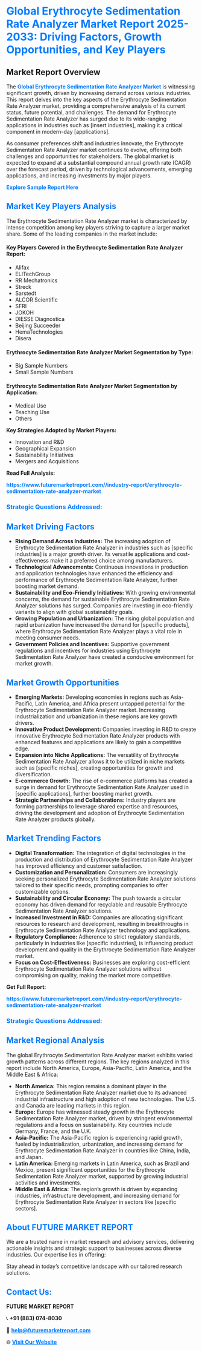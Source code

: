 <h1 style="color: #007BFF;">Global Erythrocyte Sedimentation Rate Analyzer Market Report 2025-2033: Driving Factors, Growth Opportunities, and Key Players</h1>

<section id="overview">
<h2>Market Report Overview</h2>
<p>The <a href="https://www.futuremarketreport.com//industry-report/erythrocyte-sedimentation-rate-analyzer-market" style="color: #007BFF; text-decoration: none;"><strong>Global Erythrocyte Sedimentation Rate Analyzer Market</strong></a> is witnessing significant growth, driven by increasing demand across various industries. This report delves into the key aspects of the Erythrocyte Sedimentation Rate Analyzer market, providing a comprehensive analysis of its current status, future potential, and challenges. The demand for Erythrocyte Sedimentation Rate Analyzer has surged due to its wide-ranging applications in industries such as [insert industries], making it a critical component in modern-day [applications].</p>
<p>As consumer preferences shift and industries innovate, the Erythrocyte Sedimentation Rate Analyzer market continues to evolve, offering both challenges and opportunities for stakeholders. The global market is expected to expand at a substantial compound annual growth rate (CAGR) over the forecast period, driven by technological advancements, emerging applications, and increasing investments by major players.</p>
</section>

<section id="overview">
<p><a href="https://www.futuremarketreport.com//request-sample/reportId=64516" style="color: #007BFF; text-decoration: none;"><strong>Explore Sample Report Here</strong></a></p>
</section>

<section id="key-players">
<h2 style="color: #007BFF;">Market Key Players Analysis</h2>
<p>The Erythrocyte Sedimentation Rate Analyzer market is characterized by intense competition among key players striving to capture a larger market share. Some of the leading companies in the market include:</p>
<h4>Key Players Covered in the Erythrocyte Sedimentation Rate Analyzer Report:</h4>
<ul><li>Alifax</li><li>ELITechGroup</li><li>RR Mechatronics</li><li>Streck</li><li>Sarstedt</li><li>ALCOR Scientific</li><li>SFRI</li><li>JOKOH</li><li>DIESSE Diagnostica</li><li>Beijing Succeeder</li><li>HemaTechnologies</li><li>Disera</li></ul>
<h4>Erythrocyte Sedimentation Rate Analyzer Market Segmentation by Type:</h4>
<ul><li>Big Sample Numbers</li><li>Small Sample Numbers</li></ul>

<h4>Erythrocyte Sedimentation Rate Analyzer Market Segmentation by Application:</h4>
<ul><li>Medical Use</li><li>Teaching Use</li><li>Others</li></ul>
<p><strong>Key Strategies Adopted by Market Players:</strong></p>
<ul>
<li>Innovation and R&D</li>
<li>Geographical Expansion</li>
<li>Sustainability Initiatives</li>
<li>Mergers and Acquisitions</li>
</ul>
</section>

<section>
<p><strong>Read Full Analysis: </strong></p><a href="https://www.futuremarketreport.com//industry-report/erythrocyte-sedimentation-rate-analyzer-market" style="color: #007BFF; text-decoration: none;"><strong>https://www.futuremarketreport.com//industry-report/erythrocyte-sedimentation-rate-analyzer-market</strong></a>
<h3 style="color: #007BFF;">Strategic Questions Addressed:</h3>
</section>

<section id="driving-factors">
<h2 style="color: #007BFF;">Market Driving Factors</h2>
<ul>
<li><strong>Rising Demand Across Industries:</strong> The increasing adoption of Erythrocyte Sedimentation Rate Analyzer in industries such as [specific industries] is a major growth driver. Its versatile applications and cost-effectiveness make it a preferred choice among manufacturers.</li>
<li><strong>Technological Advancements:</strong> Continuous innovations in production and application technologies have enhanced the efficiency and performance of Erythrocyte Sedimentation Rate Analyzer, further boosting market demand.</li>
<li><strong>Sustainability and Eco-Friendly Initiatives:</strong> With growing environmental concerns, the demand for sustainable Erythrocyte Sedimentation Rate Analyzer solutions has surged. Companies are investing in eco-friendly variants to align with global sustainability goals.</li>
<li><strong>Growing Population and Urbanization:</strong> The rising global population and rapid urbanization have increased the demand for [specific products], where Erythrocyte Sedimentation Rate Analyzer plays a vital role in meeting consumer needs.</li>
<li><strong>Government Policies and Incentives:</strong> Supportive government regulations and incentives for industries using Erythrocyte Sedimentation Rate Analyzer have created a conducive environment for market growth.</li>
</ul>
</section>

<section id="growth-opportunities">
<h2 style="color: #007BFF;">Market Growth Opportunities</h2>
<ul>
<li><strong>Emerging Markets:</strong> Developing economies in regions such as Asia-Pacific, Latin America, and Africa present untapped potential for the Erythrocyte Sedimentation Rate Analyzer market. Increasing industrialization and urbanization in these regions are key growth drivers.</li>
<li><strong>Innovative Product Development:</strong> Companies investing in R&D to create innovative Erythrocyte Sedimentation Rate Analyzer products with enhanced features and applications are likely to gain a competitive edge.</li>
<li><strong>Expansion into Niche Applications:</strong> The versatility of Erythrocyte Sedimentation Rate Analyzer allows it to be utilized in niche markets such as [specific niches], creating opportunities for growth and diversification.</li>
<li><strong>E-commerce Growth:</strong> The rise of e-commerce platforms has created a surge in demand for Erythrocyte Sedimentation Rate Analyzer used in [specific applications], further boosting market growth.</li>
<li><strong>Strategic Partnerships and Collaborations:</strong> Industry players are forming partnerships to leverage shared expertise and resources, driving the development and adoption of Erythrocyte Sedimentation Rate Analyzer products globally.</li>
</ul>
</section>

<section id="trending-factors">
<h2 style="color: #007BFF;">Market Trending Factors</h2>
<ul>
<li><strong>Digital Transformation:</strong> The integration of digital technologies in the production and distribution of Erythrocyte Sedimentation Rate Analyzer has improved efficiency and customer satisfaction.</li>
<li><strong>Customization and Personalization:</strong> Consumers are increasingly seeking personalized Erythrocyte Sedimentation Rate Analyzer solutions tailored to their specific needs, prompting companies to offer customizable options.</li>
<li><strong>Sustainability and Circular Economy:</strong> The push towards a circular economy has driven demand for recyclable and reusable Erythrocyte Sedimentation Rate Analyzer solutions.</li>
<li><strong>Increased Investment in R&D:</strong> Companies are allocating significant resources to research and development, resulting in breakthroughs in Erythrocyte Sedimentation Rate Analyzer technology and applications.</li>
<li><strong>Regulatory Compliance:</strong> Adherence to strict regulatory standards, particularly in industries like [specific industries], is influencing product development and quality in the Erythrocyte Sedimentation Rate Analyzer market.</li>
<li><strong>Focus on Cost-Effectiveness:</strong> Businesses are exploring cost-efficient Erythrocyte Sedimentation Rate Analyzer solutions without compromising on quality, making the market more competitive.</li>
</ul>
</section>

<section>
<p><strong>Get Full Report: </strong></p><a href="https://www.futuremarketreport.com//industry-report/erythrocyte-sedimentation-rate-analyzer-market" style="color: #007BFF; text-decoration: none;"><strong>https://www.futuremarketreport.com//industry-report/erythrocyte-sedimentation-rate-analyzer-market</strong></a>
<h3 style="color: #007BFF;">Strategic Questions Addressed:</h3>
</section>


<section id="regional-analysis">
<h2 style="color: #007BFF;">Market Regional Analysis</h2>
<p>The global Erythrocyte Sedimentation Rate Analyzer market exhibits varied growth patterns across different regions. The key regions analyzed in this report include North America, Europe, Asia-Pacific, Latin America, and the Middle East & Africa:</p>
<ul>
<li><strong>North America:</strong> This region remains a dominant player in the Erythrocyte Sedimentation Rate Analyzer market due to its advanced industrial infrastructure and high adoption of new technologies. The U.S. and Canada are leading markets in this region.</li>
<li><strong>Europe:</strong> Europe has witnessed steady growth in the Erythrocyte Sedimentation Rate Analyzer market, driven by stringent environmental regulations and a focus on sustainability. Key countries include Germany, France, and the U.K.</li>
<li><strong>Asia-Pacific:</strong> The Asia-Pacific region is experiencing rapid growth, fueled by industrialization, urbanization, and increasing demand for Erythrocyte Sedimentation Rate Analyzer in countries like China, India, and Japan.</li>
<li><strong>Latin America:</strong> Emerging markets in Latin America, such as Brazil and Mexico, present significant opportunities for the Erythrocyte Sedimentation Rate Analyzer market, supported by growing industrial activities and investments.</li>
<li><strong>Middle East & Africa:</strong> The region’s growth is driven by expanding industries, infrastructure development, and increasing demand for Erythrocyte Sedimentation Rate Analyzer in sectors like [specific sectors].</li>
</ul>
</section>

<footer>
<h2 style="color: #007BFF;">About FUTURE MARKET REPORT</h2>
<p>We are a trusted name in market research and advisory services, delivering actionable insights and strategic support to businesses across diverse industries. Our expertise lies in offering:</p>

<p>Stay ahead in today’s competitive landscape with our tailored research solutions.</p>

<h2 style="color: #007BFF;">Contact Us:</h2>
<p><strong>FUTURE MARKET REPORT</strong></p>
<p>📞 <strong>+91 (883) 074-8030</strong></p>
<p>📧 <strong><a href="mailto:help@futuremarketreport.com" style="color: #007BFF;">help@futuremarketreport.com</a></strong></p>
<p>🌐 <strong><a href="https://www.futuremarketreport.com/" style="color: #007BFF;">Visit Our Website</a></strong></p>
</footer>
